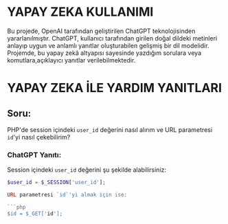 # YAPAY ZEKA KULLANIMI 

Bu projede, OpenAI tarafından geliştirilen ChatGPT teknolojisinden yararlanılmıştır. ChatGPT, kullanıcı tarafından girilen doğal dildeki metinleri anlayıp uygun ve anlamlı yanıtlar oluşturabilen gelişmiş bir dil modelidir. Projemde, bu yapay zekâ altyapısı sayesinde yazdığım sorulara veya komutlara,açıklayıcı yanıtlar verilebilmektedir. 

# YAPAY ZEKA İLE YARDIM YANITLARI

## Soru:
PHP'de session içindeki `user_id` değerini nasıl alırım ve URL parametresi `id`'yi nasıl çekebilirim?

### ChatGPT Yanıtı:
Session içindeki `user_id` değerini şu şekilde alabilirsiniz:

```php
$user_id = $_SESSION['user_id'];

URL parametresi `id`'yi almak için ise:

```php
$id = $_GET['id'];




